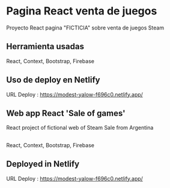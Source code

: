 # Pagina React venta de juegos

Proyecto React pagina "FICTICIA" sobre venta de juegos Steam

## Herramienta usadas

React, Context, Bootstrap, Firebase
## Uso de deploy en Netlify

URL Deploy : https://modest-yalow-f696c0.netlify.app/


## Web app React 'Sale of games'

React project of fictional web of Steam Sale from Argentina

##

React, Context, Bootstrap, Firebase

## Deployed in Netlify

URL Deploy : https://modest-yalow-f696c0.netlify.app/
